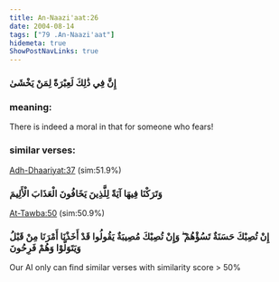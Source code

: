 ```yaml
---
title: An-Naazi'aat:26
date: 2004-08-14
tags: ["79 .An-Naazi'aat"]
hidemeta: true 
ShowPostNavLinks: true 
---
```

### إِنَّ فِي ذَٰلِكَ لَعِبْرَةً لِمَنْ يَخْشَىٰ
### meaning: 
There is indeed a moral in that for someone who fears!
### similar verses: 

[Adh-Dhaariyat:37](/51/37) (sim:51.9%)

### وَتَرَكْنَا فِيهَا آيَةً لِلَّذِينَ يَخَافُونَ الْعَذَابَ الْأَلِيمَ

[At-Tawba:50](/9/50) (sim:50.9%)

### إِنْ تُصِبْكَ حَسَنَةٌ تَسُؤْهُمْ ۖ وَإِنْ تُصِبْكَ مُصِيبَةٌ يَقُولُوا قَدْ أَخَذْنَا أَمْرَنَا مِنْ قَبْلُ وَيَتَوَلَّوْا وَهُمْ فَرِحُونَ

Our AI only can find similar verses with similarity score > 50% 


